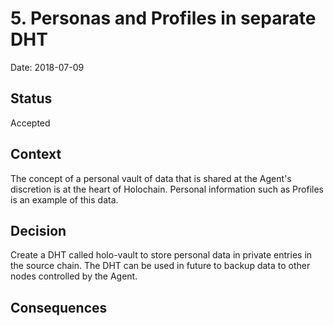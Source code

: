 # 5. Personas and Profiles in separate DHT

Date: 2018-07-09

## Status

Accepted

## Context

The concept of a personal vault of data that is shared at the Agent's discretion is at the heart of Holochain. Personal information such as Profiles is an example of this data.

## Decision

Create a DHT called holo-vault to store personal data in private entries in the source chain. The DHT can be used in future to backup data to other nodes controlled by the Agent.

## Consequences
